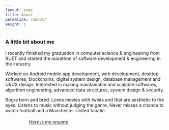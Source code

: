 ```yaml
---
layout: page
title: About
permalink: /about/
weight: 1
---
```


### **A little bit about me**
<p>
    I recently finished my graduation in computer science & engineering from BUET
    and started the marathon of software development & engineering in the industry.
</p>

<p>
    Worked on Android mobile app development, web development, desktop softwares,
    blockchains, digital system design, database management and UI/UX design.
    Interested in making maintainable and scalable softwares, algorithm engineering,
    advanced data structures, system design & security.
</p>

<p>
    Bogra born and bred.
    Loves movies with twists and that are aesthetic to the eyes.
    Listens to music without judging the genre.
    Never misses a chance to watch football and a Manchester United fanatic.
</p>

<h6 style="color: #fff">
    :paperclip: <a href="https://drive.google.com/open?id=1VaLFWxw76L5tQ-dMLTVog0GxQH-FU8Og" target="_blank">
    Here is my resume</a> 
</h6>

<!-- ### **Stuff I kind of know**
<div class="column">
<div class="row">
{% include about/skills.html title="Languages" source=site.data.programming-languages %}
{% include about/skills.html title="Platforms & Frameworks" source=site.data.platforms-frameworks %}
</div>

<div class="row">
{% include about/skills.html title="Tools" source=site.data.tools %}
{% include about/skills.html title="Databases" source=site.data.databases %}
</div>

<div class="row">
{% include about/skills.html title="Other Skills" source=site.data.other-skills %}
{% include about/skills.html title="" source=site.data.placeholder %}
</div>
</div> -->
